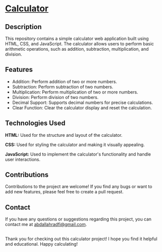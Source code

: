 
# [Calculator](https://abdallahrdf.github.io/vanillaJs-Calculator/)



## Description

This repository contains a simple calculator web application built using HTML, CSS, and JavaScript. The calculator allows users to perform basic arithmetic operations, such as addition, subtraction, multiplication, and division.
## Features

- Addition: Perform addition of two or more numbers.
- Subtraction: Perform subtraction of two numbers.
- Multiplication: Perform multiplication of two or more numbers.
- Division: Perform division of two numbers.
- Decimal Support: Supports decimal numbers for precise calculations.
- Clear Function: Clear the calculator display and reset the calculation.

## Technologies Used

**HTML:** Used for the structure and layout of the calculator.

**CSS:** Used for styling the calculator and making it visually appealing.

**JavaScript:** Used to implement the calculator's functionality and handle user interactions.
## Contributions

Contributions to the project are welcome! If you find any bugs or want to add new features, please feel free to create a pull request.
## Contact
If you have any questions or suggestions regarding this project, you can contact me at abdallahradfi@gmail.com.
##  
Thank you for checking out this calculator project! I hope you find it helpful and educational. Happy calculating!
